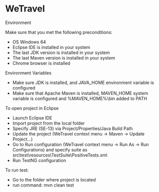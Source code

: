 # WeTravel

Environment

Make sure that you met the following preconditions:
- OS Windows 64
- Eclipse IDE is installed in your system
- The last JDK version is installed in your system
- The last Maven version is installed in your system
- Chrome browser is installed

Environment Variables
- Make sure JDK is installed, and JAVA_HOME environment variable is configured
- Make sure that Apache Maven is installed, MAVEN_HOME system variable is configured and %MAVEN_HOME%\bin added to PATH

To open project in Eclipse
- Launch Eclipse IDE
- Import project from the local folder
- Specify JRE (SE-13) via Project/Properties/Java Build Path
- Update the project (WeTravel context menu -> Maven -> Update Project...)
- Go to Run configuration (WeTravel context menu -> Run As -> Run Configurations) and specify suite as src\test\resources\TestSuite\PositiveTests.xml
- Run TestNG configuration
 
To run test:
- Go to the folder where project is located
- run command:  mvn clean test
    
    
